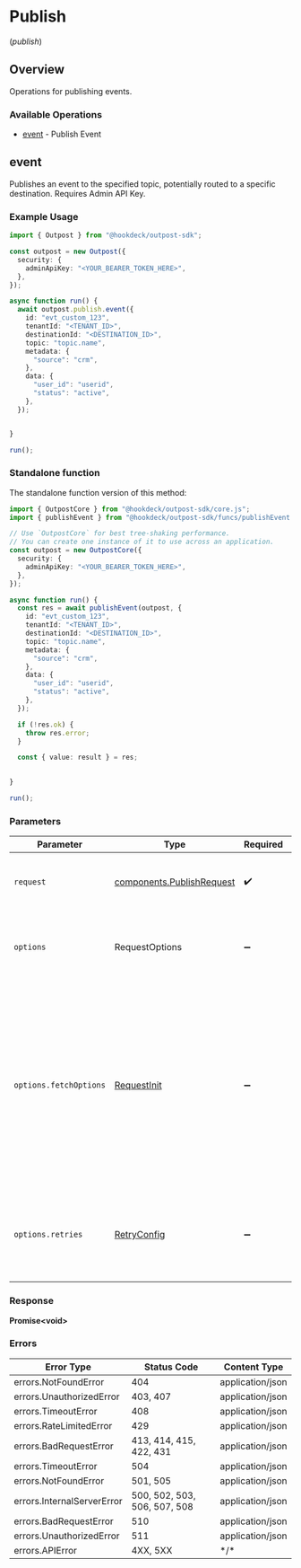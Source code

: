 # Publish
(*publish*)

## Overview

Operations for publishing events.

### Available Operations

* [event](#event) - Publish Event

## event

Publishes an event to the specified topic, potentially routed to a specific destination. Requires Admin API Key.

### Example Usage

```typescript
import { Outpost } from "@hookdeck/outpost-sdk";

const outpost = new Outpost({
  security: {
    adminApiKey: "<YOUR_BEARER_TOKEN_HERE>",
  },
});

async function run() {
  await outpost.publish.event({
    id: "evt_custom_123",
    tenantId: "<TENANT_ID>",
    destinationId: "<DESTINATION_ID>",
    topic: "topic.name",
    metadata: {
      "source": "crm",
    },
    data: {
      "user_id": "userid",
      "status": "active",
    },
  });


}

run();
```

### Standalone function

The standalone function version of this method:

```typescript
import { OutpostCore } from "@hookdeck/outpost-sdk/core.js";
import { publishEvent } from "@hookdeck/outpost-sdk/funcs/publishEvent.js";

// Use `OutpostCore` for best tree-shaking performance.
// You can create one instance of it to use across an application.
const outpost = new OutpostCore({
  security: {
    adminApiKey: "<YOUR_BEARER_TOKEN_HERE>",
  },
});

async function run() {
  const res = await publishEvent(outpost, {
    id: "evt_custom_123",
    tenantId: "<TENANT_ID>",
    destinationId: "<DESTINATION_ID>",
    topic: "topic.name",
    metadata: {
      "source": "crm",
    },
    data: {
      "user_id": "userid",
      "status": "active",
    },
  });

  if (!res.ok) {
    throw res.error;
  }

  const { value: result } = res;

  
}

run();
```

### Parameters

| Parameter                                                                                                                                                                      | Type                                                                                                                                                                           | Required                                                                                                                                                                       | Description                                                                                                                                                                    |
| ------------------------------------------------------------------------------------------------------------------------------------------------------------------------------ | ------------------------------------------------------------------------------------------------------------------------------------------------------------------------------ | ------------------------------------------------------------------------------------------------------------------------------------------------------------------------------ | ------------------------------------------------------------------------------------------------------------------------------------------------------------------------------ |
| `request`                                                                                                                                                                      | [components.PublishRequest](../../models/components/publishrequest.md)                                                                                                         | :heavy_check_mark:                                                                                                                                                             | The request object to use for the request.                                                                                                                                     |
| `options`                                                                                                                                                                      | RequestOptions                                                                                                                                                                 | :heavy_minus_sign:                                                                                                                                                             | Used to set various options for making HTTP requests.                                                                                                                          |
| `options.fetchOptions`                                                                                                                                                         | [RequestInit](https://developer.mozilla.org/en-US/docs/Web/API/Request/Request#options)                                                                                        | :heavy_minus_sign:                                                                                                                                                             | Options that are passed to the underlying HTTP request. This can be used to inject extra headers for examples. All `Request` options, except `method` and `body`, are allowed. |
| `options.retries`                                                                                                                                                              | [RetryConfig](../../lib/utils/retryconfig.md)                                                                                                                                  | :heavy_minus_sign:                                                                                                                                                             | Enables retrying HTTP requests under certain failure conditions.                                                                                                               |

### Response

**Promise\<void\>**

### Errors

| Error Type                   | Status Code                  | Content Type                 |
| ---------------------------- | ---------------------------- | ---------------------------- |
| errors.NotFoundError         | 404                          | application/json             |
| errors.UnauthorizedError     | 403, 407                     | application/json             |
| errors.TimeoutError          | 408                          | application/json             |
| errors.RateLimitedError      | 429                          | application/json             |
| errors.BadRequestError       | 413, 414, 415, 422, 431      | application/json             |
| errors.TimeoutError          | 504                          | application/json             |
| errors.NotFoundError         | 501, 505                     | application/json             |
| errors.InternalServerError   | 500, 502, 503, 506, 507, 508 | application/json             |
| errors.BadRequestError       | 510                          | application/json             |
| errors.UnauthorizedError     | 511                          | application/json             |
| errors.APIError              | 4XX, 5XX                     | \*/\*                        |